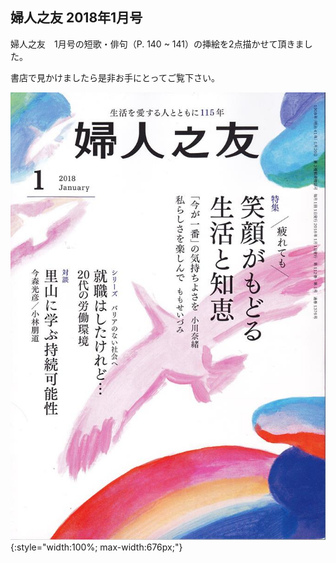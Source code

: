 ## 婦人之友 2018年1月号

婦人之友　1月号の短歌・俳句（P. 140 ~ 141）の挿絵を2点描かせて頂きました。

書店で見かけましたら是非お手にとってご覧下さい。

![婦人之友 2018年1月号](/assets/img/news/fujin.jpg){:style="width:100%; max-width:676px;"}